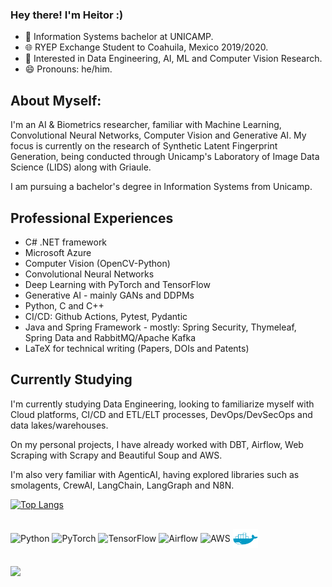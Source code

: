### Hey there! I'm Heitor :)

- 🔭 Information Systems bachelor at UNICAMP.
- 🌐 RYEP Exchange Student to Coahuila, Mexico 2019/2020.
- 🌱 Interested in Data Engineering, AI, ML and Computer Vision Research.
- 😄 Pronouns: he/him.

## About Myself:
I'm an AI & Biometrics researcher, familiar with Machine Learning, Convolutional Neural Networks, Computer Vision and Generative AI. My focus is currently on the research of Synthetic Latent Fingerprint Generation, being conducted through Unicamp's Laboratory of Image Data Science (LIDS) along with Griaule.

I am pursuing a bachelor's degree in Information Systems from Unicamp.

## Professional Experiences
<ul>
  <li>C# .NET framework</li>
  <li>Microsoft Azure</li>
  <li>Computer Vision (OpenCV-Python)</li>
  <li>Convolutional Neural Networks</li>
  <li>Deep Learning with PyTorch and TensorFlow</li>
  <li>Generative AI - mainly GANs and DDPMs</li>
  <li>Python, C and C++</li>
  <li>CI/CD: Github Actions, Pytest, Pydantic</li>
  <li>Java and Spring Framework - mostly: Spring Security, Thymeleaf, Spring Data and RabbitMQ/Apache Kafka</li> 
  <li>LaTeX for technical writing (Papers, DOIs and Patents)</li>
</ul>

## Currently Studying
I'm currently studying Data Engineering, looking to familiarize myself with Cloud platforms, CI/CD and ETL/ELT processes, DevOps/DevSecOps and data lakes/warehouses.

On my personal projects, I have already worked with DBT, Airflow, Web Scraping with Scrapy and Beautiful Soup and AWS.

I'm also very familiar with AgenticAI, having explored libraries such as smolagents, CrewAI, LangChain, LangGraph and N8N.

[![Top Langs](https://github-readme-stats.vercel.app/api/top-langs/?username=heitornolla&hide=jupyter%20notebook&layout=compact&theme=radical)](https://github.com/anuraghazra/github-readme-stats)

<div style="display: inline_block"><br>
<div>
  <img align="center" alt="Python" height="30" width="40" src="https://cdn.jsdelivr.net/gh/devicons/devicon@latest/icons/python/python-original.svg">
  <img align="center" alt="PyTorch" height="30" width="40" src="https://cdn.jsdelivr.net/gh/devicons/devicon@latest/icons/pytorch/pytorch-original.svg">
  <img align="center" alt="TensorFlow" height="30" width="40" src="https://cdn.jsdelivr.net/gh/devicons/devicon@latest/icons/tensorflow/tensorflow-original.svg">
  <img align="center" alt="Airflow" height="30" width="40" src="https://cdn.jsdelivr.net/gh/devicons/devicon@latest/icons/apacheairflow/apacheairflow-original.svg">
  <img align="center" alt="AWS" height="30" width="40" src="https://cdn.jsdelivr.net/gh/devicons/devicon@latest/icons/amazonwebservices/amazonwebservices-original-wordmark.svg">
  <img align="center" alt="Docker" height="30" width="40" src="https://raw.githubusercontent.com/devicons/devicon/6910f0503efdd315c8f9b858234310c06e04d9c0/icons/docker/docker-plain.svg">
</div>
  
  ##
 
<div>
  <a href="https://www.linkedin.com/in/heitor-nolla/" target="_blank"><img src="https://img.shields.io/badge/-LinkedIn-%230077B5?style=for-the-badge&logo=linkedin&logoColor=white" target="_blank"></a> 
  
</div>
